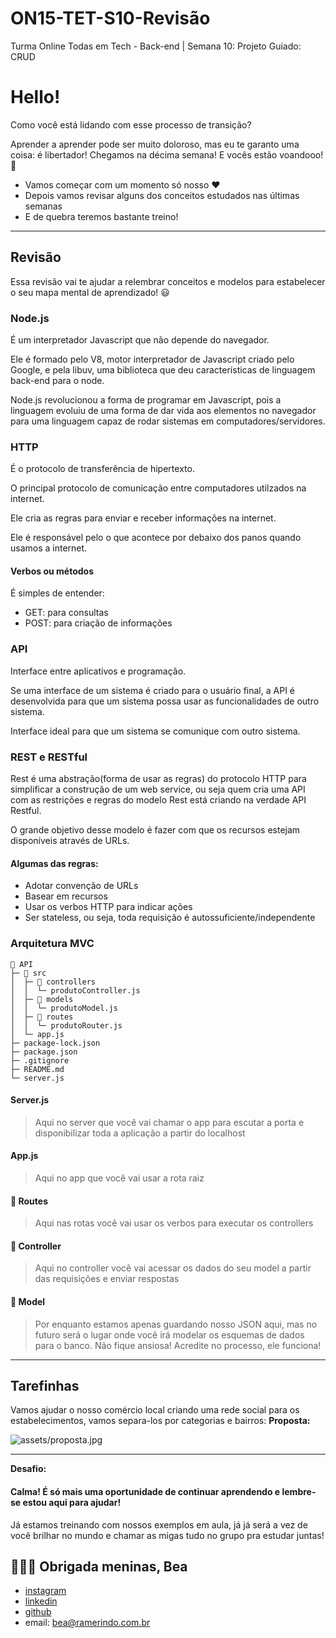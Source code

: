 # ON15-TET-S10-Revisão
Turma Online Todas em Tech - Back-end | Semana 10: Projeto Guiado: CRUD

# Hello!

Como você está lidando com esse processo de transição? 

Aprender a aprender pode ser muito doloroso, mas eu te garanto uma coisa: é libertador! Chegamos na décima semana! E vocês estão voandooo!  🚀

* Vamos começar com um momento só nosso ❤️
* Depois vamos revisar alguns dos conceitos estudados nas últimas semanas
* E de quebra teremos bastante treino!

---


## Revisão

Essa revisão vai te ajudar a relembrar conceitos e modelos para estabelecer o seu mapa mental de aprendizado! 😃

### Node.js

É um interpretador Javascript que não depende do navegador. 

Ele é formado pelo V8, motor interpretador de Javascript criado pelo Google, e pela libuv, uma biblioteca que deu características de linguagem back-end para o node.

Node.js revolucionou a forma de programar em Javascript, pois a linguagem evoluiu de uma forma de dar vida aos elementos no navegador para uma linguagem capaz de rodar sistemas em computadores/servidores.

### HTTP

É o protocolo de transferência de hipertexto. 

O principal protocolo de comunicação entre computadores utilzados na internet.

Ele cria as regras para enviar e receber informações na internet.

Ele é responsável pelo o que acontece por debaixo dos panos quando usamos a internet.

#### Verbos ou métodos

É simples de entender:

* GET: para consultas
* POST: para criação de informações




### API

Interface entre aplicativos e programação.

Se uma interface de um sistema é criado para o usuário final, a API é desenvolvida para que um sistema possa usar as funcionalidades de outro sistema.

Interface ideal para que um sistema se comunique com outro sistema.

### REST e RESTful

Rest é uma abstração(forma de usar as regras) do protocolo HTTP para simplificar a construção de um web service, ou seja quem cria uma API com as restrições e regras do modelo Rest está criando na verdade API Restful.

O grande objetivo desse modelo é fazer com que os recursos estejam disponíveis através de URLs.

#### Algumas das regras: 

* Adotar convenção de URLs
* Basear em recursos
* Usar os verbos HTTP para indicar ações
* Ser stateless, ou seja, toda requisição é autossuficiente/independente

### Arquitetura MVC
```
📂 API     
├─ 📂 src                       
│  ├─ 📂 controllers            
│  │  └─ produtoController.js          
│  ├─ 📂 models                 
│  │  └─ produtoModel.js      
│  ├─ 📂 routes                 
│  │  └─ produtoRouter.js            
│  └─ app.js                 
├─ package-lock.json         
├─ package.json  
├─ .gitignore 
├─ README.md             
└─ server.js
```

#### Server.js
> Aqui no server que você vai chamar o app para escutar a porta e disponibilizar toda a aplicação a partir do localhost

#### App.js
> Aqui no app que você vai usar a rota raiz 

#### 📂 Routes
>  Aqui nas rotas você vai usar os verbos para  executar os controllers 

#### 📂 Controller
> Aqui no controller você vai acessar os dados do seu model a partir das requisições e enviar respostas

#### 📂 Model
> Por enquanto estamos apenas guardando nosso JSON aqui, mas no futuro será o lugar onde você irá modelar os esquemas de dados para o banco. Não fique ansiosa! Acredite no processo, ele funciona!




---

## Tarefinhas

Vamos ajudar o nosso comércio local criando uma rede social para os estabelecimentos, vamos separa-los por categorias e bairros:
**Proposta:**

![assets/proposta.jpg](assets/proposta.jpg)

---
**Desafio:**
#### Calma! É só mais uma oportunidade de continuar aprendendo e lembre-se estou aqui para ajudar!

Já estamos treinando com nossos exemplos em aula, já já será a vez de você brilhar no mundo e chamar as migas tudo no grupo pra estudar juntas! 

## 🧑🏽‍💻 Obrigada meninas, Bea
- [instagram](https://www.instagram.com/insjanebea)
- [linkedin](https://www.linkedin.com/in/beatriz-ramerindo/)
- [github](https://github.com/isjanebia)
- email: bea@ramerindo.com.br
